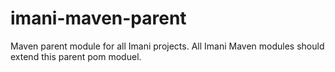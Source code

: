 # imani-maven-parent
Maven parent module for all Imani projects.  All Imani Maven modules should extend this parent pom moduel.
